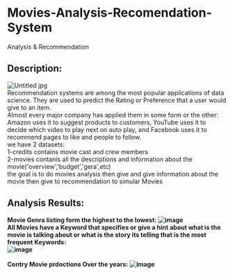 # Movies-Analysis-Recomendation-System
Analysis &amp; Recommendation 

## Description:
![Untitled jpg](https://user-images.githubusercontent.com/94745919/206186895-60b9ea24-23c2-4ab2-b2a6-892218f993dd.png)
<br/>
Recommendation systems are among the most popular applications of data science. They are used to predict the Rating or Preference that a user would give to an item.
<br/>
Almost every major company has applied them in some form or the other: Amazon uses it to suggest products to customers, YouTube uses it to decide which video to play next on auto play, and Facebook uses it to recommend pages to like and people to follow.
<br/>
we have 2 datasets:
<br/>
1-credits contains movie cast and crew members
<br/>
2-movies contanis all the descriptions and information about the movie('overview','budget','gera',etc)
<br/>
the goal is to do movies analysis then give and give information about the movie then give to recommendation to simular Movies
## Analysis Results:
**Movie Genra listing form the highest to the lowest:
![image](https://user-images.githubusercontent.com/94745919/206838008-08e32634-dfda-4e80-b7f9-30d0411c9ff3.png)
<br/>
All Movies have a Keyword that specifies or give a hint about what is the movie is talking about or what is the story its telling 
that is the most frequent Keywords:
<br/>
![image](https://user-images.githubusercontent.com/94745919/206838343-3fcb0460-8895-4caa-b90e-1d8503f93360.png)
<br/>
<br/>
Contry Movie prdoctions Over the years:
![image](https://user-images.githubusercontent.com/94745919/206838425-a5b091bc-69ca-4dc8-8903-8ccc3025f7e0.png)**
